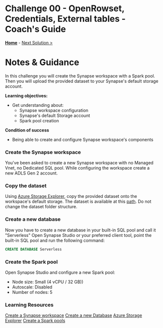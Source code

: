 # Challenge 00 - OpenRowset, Credentials, External tables - Coach's Guide 

**[Home](./README.md)** - [Next Solution >](./Solution-01.md)

# Notes & Guidance

In this challenge you will create the Synapse workspace with a Spark pool.
Then you will upload the provided dataset to your Synapse's default storage account.

**Learning objectives:**

- Get understanding about:
  - Synapse workspace configuration
  - Synapse's default Storage account 
  - Spark pool creation
  
**Condition of success**

- Being able to create and configure Synapse workspace's components 

### Create the Synapse workspace

You've been asked to create a new Synapse workspace with no Managed Vnet, no Dedicated SQL pool.
While configuring the workspace create a new ADLS Gen 2 account.

### Copy the dataset

Using [Azure Storage Explorer](https://azure.microsoft.com/en-us/products/storage/storage-explorer/), copy the provided dataset onto the workspace's default storage. The dataset is available at this [path](./../Student/Resources/Challenge-00). Do not change the dataset folder structure.

### Create a new database

Now you have to create a new database in your built-in SQL pool and call it "Serverless" 
Open Synapse Studio or your preferred client tool, point the built-in SQL pool and run the following command:

```sql
CREATE DATABASE Serverless
```

### Create the Spark pool
Open Synapse Studio and configure a new Spark pool:
- Node size: Small (4 vCPU / 32 GB))
- Autoscale: Disabled
- Number of nodes: 5 

### Learning Resources

[Create a Synapse workspace](https://learn.microsoft.com/en-us/azure/synapse-analytics/quickstart-create-workspace)
[Create a new Database](https://learn.microsoft.com/en-us/sql/t-sql/statements/create-database-transact-sql?view=azure-sqldw-latest&preserve-view=true&tabs=sqlod)
[Azure Storage Explorer](https://azure.microsoft.com/en-us/products/storage/storage-explorer/) 
[Create a Spark pools](https://learn.microsoft.com/en-us/azure/synapse-analytics/quickstart-create-apache-spark-pool-portal)

